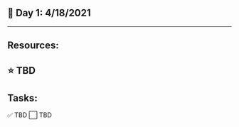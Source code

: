 ## :calendar: Day 1: 4/18/2021

---

## Resources:

:star: TBD
---

## Tasks:

:white_check_mark: TBD
:white_large_square: TBD
